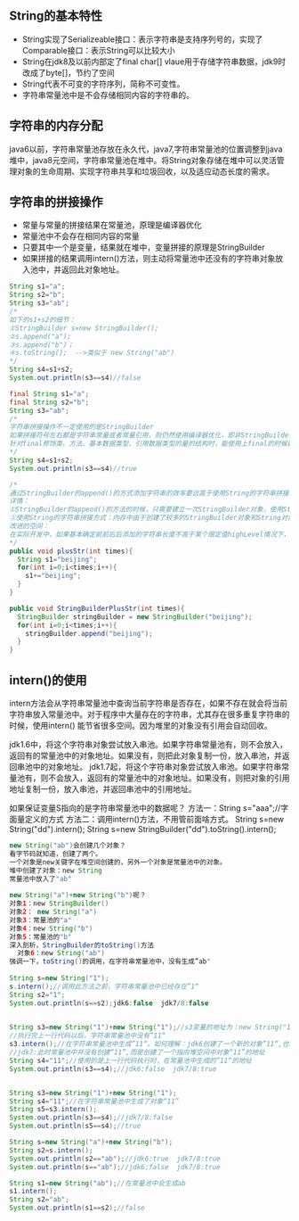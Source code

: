 ## String的基本特性

- String实现了Serializeable接口：表示字符串是支持序列号的，实现了Comparable接口：表示String可以比较大小
- String在jdk8及以前内部定了final char[] vlaue用于存储字符串数据，jdk9时改成了byte[]，节约了空间
- String代表不可变的字符序列，简称不可变性。
- 字符串常量池中是不会存储相同内容的字符串的。



## 字符串的内存分配

java6以前，字符串常量池存放在永久代，java7,字符串常量池的位置调整到java堆中，java8元空间，字符串常量池在堆中。将String对象存储在堆中可以灵活管理对象的生命周期、实现字符串共享和垃圾回收，以及适应动态长度的需求。

## 字符串的拼接操作

- 常量与常量的拼接结果在常量池，原理是编译器优化
- 常量池中不会存在相同内容的常量
- 只要其中一个是变量，结果就在堆中，变量拼接的原理是StringBuilder
- 如果拼接的结果调用intern()方法，则主动将常量池中还没有的字符串对象放入池中，并返回此对象地址。

````java
String s1="a";
String s2="b";
String s3="ab";
/*
如下的s1+s2的细节：
①StringBuilder s=new StringBuilder();
②s.append("a");
③s.append("b")；
④s.toString();  -->类似于 new String("ab")
*/
String s4=s1+s2;
System.out.println(s3==s4)//false
````

````java
final String s1="a";
final String s2="b";
String s3="ab";
/*
字符串拼接操作不一定使用的是StringBuilder
如果拼接符号左右都是字符串常量或者常量引用，则仍然使用编译器优化，即非StringBuilder得方式
针对final修饰类、方法、基本数据类型、引用数据类型的量的结构时，能使用上final的时候建议使用上
*/
String s4=s1+s2;
System.out.println(s3==s4)//true
````

````java
/*
通过StringBuilder的append()的方式添加字符串的效率要远高于使用String的字符串拼接方式！
详情：
①StringBuilder的append()的方法的时候，只需要建立一次StringBuilder对象，使用String的字符串拼接方式：创建多个StringBuilder和String对象
②使用String的字符串拼接方式：内存中由于创建了较多的StringBuilder对象和String对象，内存占用更大，如果进行GC，需要花费额外的时间。
改进的空间：
在实际开发中，如果基本确定前前后后添加的字符串长度不高于某个限定值highLevel情况下，建议使用构造器实例化：StringBuilder s= new StringBuilder(highLevel);
*/
public void plusStr(int times){
  String s1="beijing";
  for(int i=0;i<times;i++){
    s1+="beijing";
  }
}

public void StringBuilderPlusStr(int times){
  StringBuilder stringBuilder = new StringBuilder("beijing");
  for(int i=0;i<times;i++){
    stringBuilder.append("beijing");
  }
}
````

## intern()的使用

intern方法会从字符串常量池中查询当前字符串是否存在，如果不存在就会将当前字符串放入常量池中。对于程序中大量存在的字符串，尤其存在很多重复字符串的时候，使用intern() 能节省很多空间。因为堆里的对象没有引用会自动回收。

jdk1.6中，将这个字符串对象尝试放入串池。如果字符串常量池有，则不会放入，返回有的常量池中的对象地址。如果没有，则把此对象复制一份，放入串池，并返回串池中的对象地址。
jdk1.7起，将这个字符串对象尝试放入串池。如果字符串常量池有，则不会放入，返回有的常量池中的对象地址。如果没有，则把对象的引用地址复制一份，放入串池，并返回串池中的引用地址。

如果保证变量S指向的是字符串常量池中的数据呢？
方法一：String s="aaa";//字面量定义的方式
方法二：调用intern()方法，不用管前面啥方式。
String s=new String("dd").intern();
String s=new StringBuilder("dd").toString().intern();

``````java
new String("ab")会创建几个对象？
看字节码就知道，创建了两个。
一个对象是new关键字在堆空间创建的，另外一个对象是常量池中的对象。
堆中创建了对象：new String
常量池中放入了"ab"
  
new String("a")+new String("b")呢？
对象1：new StringBuilder()
对象2： new String("a")
对象3：常量池的"a"
对象4：new String("b")
对象5：常量池的"b"
深入剖析，StringBuilder的toString()方法
  对象6：new String("ab")
强调一下，toString()的调用，在字符串常量池中，没有生成”ab"
  
String s=new String("1");
s.intern();//调用此方法之前，字符串常量池中已经存在”1“
String s2="1";
System.out.println(s==s2);jdk6:false  jdk7/8:false

  
String s3=new String("1")+new String("1");//s3变量的地址为：new String("11")
//执行完上一行代码以后，字符串常量池中没有”11“
s3.intern();//在字符串常量池中生成”11“。如何理解：jdk6创建了一个新的对象”11“,也就有新的地址，
//jdk7:此时常量池中并没有创建“11”,而是创建了一个指向堆空间中对象“11”的地址  
String s4="11";//使用的是上一行代码执行时，在常量池中生成的”11“的地址
System.out.println(s3==s4);//jdk6:false  jdk7/8:true


String s3=new String("1")+new String("1");
String s4="11";//在字符串常量池中生成了对象“11”
String s5=s3.intern();
System.out.println(s3==s4);//jdk7/8:false
System.out.println(s5==s4);//true  

``````

````java
String s=new String("a")+new String("b");
String s2=s.intern();
System.out.println(s2=="ab");//jdk6:true  jdk7/8:true
System.out.println(s=="ab");//jdk6:false  jdk7/8:true
````

````java
String s1=new String("ab");//在常量池中会生成ab
s1.intern();
String s2="ab";
System.out.println(s1==s2);//false
````

